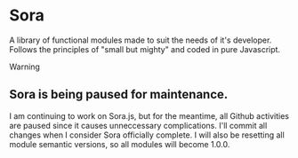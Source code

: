 # Sora
A library of functional modules made to suit the needs of it's developer. Follows the principles of "small but mighty" and coded in pure Javascript.


> [!WARNING]
> ## Sora is being paused for maintenance. 
> 
> I am continuing to work on Sora.js, but for the meantime, all Github activities are paused since it causes unneccessary complications. I'll commit all changes when I consider Sora officially complete. I will also be resetting all module semantic versions, so all modules will become 1.0.0.
